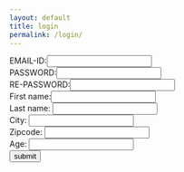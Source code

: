 ```yaml
---
layout: default
title: login
permalink: /login/
---
```

<html>
<head>
<title>Registration form</title>
<style>
</style>
</head>
<body>
<form name="registration" method="post" action="registration.php">
<!-- we will create registration.php after registration.html -->
EMAIL-ID:<input type="text" name="email" value=""></br>
PASSWORD:<input type="text" name="password" value=""></br>
RE-PASSWORD:<input type="text" name="repassword" value=""></br>
First name:<input type = "text" name = "first_name" value = ""></br>
Last name: <input type = "text" name = "last_name" value = ""></br>
City: <input type = "text" name = "city" value = ""></br>
Zipcode: <input type = "text" name = "zipcode" value = ""></br>
Age: <input type = "text" name = "age" value = ""></br>
<input type="submit" name="submit" value="submit">
</form>

</body>
</html>
